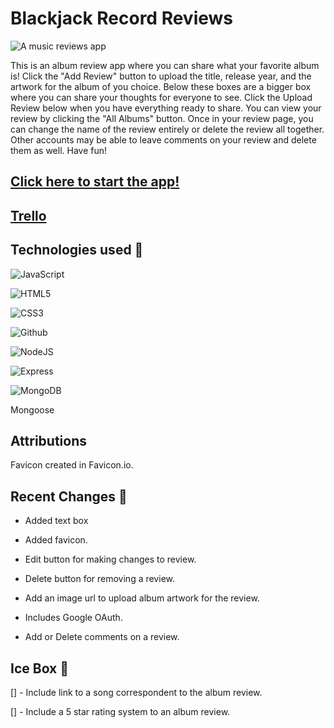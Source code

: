 # Blackjack Record Reviews

![A music reviews app](public/images/BRR_7.png)

This is an album review app where you can share what your favorite album is! Click the "Add Review" button to upload the title, release year, and the artwork for the album of you choice. Below these boxes are a bigger box where you can share your thoughts for everyone to see.  Click the Upload Review below when you have everything ready to share. You can view your review by clicking the "All Albums" button. Once in your review page, you can change the name of the review entirely or delete the review all together.  Other accounts may be able to leave comments on your review and delete them as well.  Have fun!

## [Click here to start the app!](https://blackjackrecordreviews.fly.dev/)

## [Trello](https://trello.com/b/sjy84xAB/blackjack-record-reviews) 

## Technologies used 💾
![JavaScript](https://img.shields.io/badge/JavaScript-323330?style=for-the-badge&logo=javascript&logoColor=F7DF1E)

![HTML5](https://img.shields.io/badge/HTML5-E34F26?style=for-the-badge&logo=html5&logoColor=white)

![CSS3](https://img.shields.io/badge/CSS3-1572B6?style=for-the-badge&logo=css3&logoColor=white)

![Github](https://img.shields.io/badge/GitHub-100000?style=for-the-badge&logo=github&logoColor=white)

![NodeJS](https://img.shields.io/badge/Node.js-339933?style=for-the-badge&logo=nodedotjs&logoColor=white)

![Express](https://img.shields.io/badge/Express.js-000000?style=for-the-badge&logo=express&logoColor=white)

![MongoDB](https://img.shields.io/badge/MongoDB-4EA94B?style=for-the-badge&logo=mongodb&logoColor=white)

Mongoose



## Attributions
  Favicon created in Favicon.io.  

## Recent Changes 🧹
- Added text box

- Added favicon.

- Edit button for making changes to review.

- Delete button for removing a review.

- Add an image url to upload album artwork for the review.

- Includes Google OAuth.

- Add or Delete comments on a review.

## Ice Box 🧊

[] - Include link to a song correspondent to the album review. 

[] - Include a 5 star rating system to an album review.


